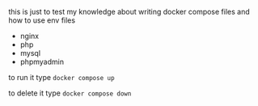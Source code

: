 this is just to test my knowledge about writing docker compose files and how to use env files

- nginx
- php
- mysql
- phpmyadmin

to run it type `docker compose up`

to delete it type `docker compose down`

